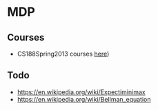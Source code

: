 # MDP

## Courses
-  CS188Spring2013 courses [here](https://www.youtube.com/user/CS188Spring2013/videos))

## Todo
- https://en.wikipedia.org/wiki/Expectiminimax
- https://en.wikipedia.org/wiki/Bellman_equation